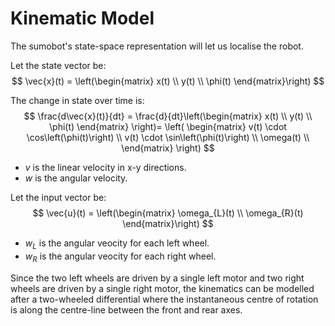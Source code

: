 # Kinematic Model

The sumobot's state-space representation will let us localise the robot.

Let the state vector be:
$$
\vec{x}(t) = \left(\begin{matrix} x(t) \\ y(t) \\ \phi(t) \end{matrix}\right)
$$

The change in state over time is:
$$
\frac{d\vec{x}(t)}{dt} = \frac{d}{dt}\left(\begin{matrix} x(t) \\ y(t) \\ \phi(t) \end{matrix} \right)=
    \left(
        \begin{matrix}
            v(t) \cdot \cos\left(\phi(t)\right) \\
            v(t) \cdot \sin\left(\phi(t)\right) \\
            \omega(t) \\
        \end{matrix}
    \right)
$$

- $v$ is the linear velocity in x-y directions.
- $w$ is the angular velocity.

Let the input vector be:
$$
\vec{u}(t) = \left(\begin{matrix} \omega_{L}(t) \\ \omega_{R}(t) \end{matrix}\right)
$$

- $w_{L}$ is the angular veocity for each left wheel.
- $w_{R}$ is the angular veocity for each right wheel.

Since the two left wheels are driven by a single left motor and two right wheels are driven by a single right motor, the kinematics can be modelled after a two-wheeled differential where the instantaneous centre of rotation is along the centre-line between the front and rear axes.

